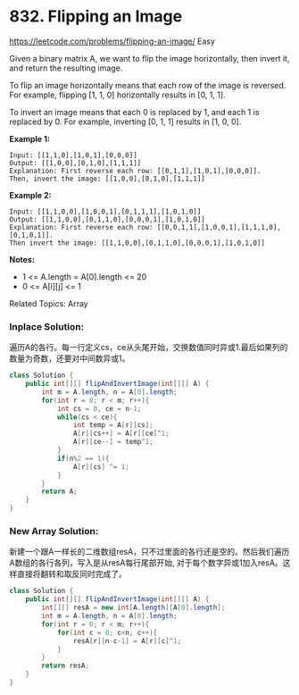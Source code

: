 # 832. Flipping an Image
<https://leetcode.com/problems/flipping-an-image/>
Easy

Given a binary matrix A, we want to flip the image horizontally, then invert it, and return the resulting image.

To flip an image horizontally means that each row of the image is reversed.  For example, flipping [1, 1, 0] horizontally results in [0, 1, 1].

To invert an image means that each 0 is replaced by 1, and each 1 is replaced by 0. For example, inverting [0, 1, 1] results in [1, 0, 0].

**Example 1:**

    Input: [[1,1,0],[1,0,1],[0,0,0]]
    Output: [[1,0,0],[0,1,0],[1,1,1]]
    Explanation: First reverse each row: [[0,1,1],[1,0,1],[0,0,0]].
    Then, invert the image: [[1,0,0],[0,1,0],[1,1,1]]

**Example 2:**

    Input: [[1,1,0,0],[1,0,0,1],[0,1,1,1],[1,0,1,0]]
    Output: [[1,1,0,0],[0,1,1,0],[0,0,0,1],[1,0,1,0]]
    Explanation: First reverse each row: [[0,0,1,1],[1,0,0,1],[1,1,1,0],[0,1,0,1]].
    Then invert the image: [[1,1,0,0],[0,1,1,0],[0,0,0,1],[1,0,1,0]]

**Notes:**

* 1 <= A.length = A[0].length <= 20
* 0 <= A[i][j] <= 1


Related Topics: Array

### Inplace Solution: 
遍历A的各行。每一行定义cs，ce从头尾开始，交换数值同时异或1.最后如果列的数量为奇数，还要对中间数异或1。
```java
class Solution {
    public int[][] flipAndInvertImage(int[][] A) {
        int m = A.length, n = A[0].length;
        for(int r = 0; r < m; r++){
            int cs = 0, ce = n-1;
            while(cs < ce){
                int temp = A[r][cs];
                A[r][cs++] = A[r][ce]^1;
                A[r][ce--] = temp^1;
            }
            if(n%2 == 1){
                A[r][cs] ^= 1;
            }
        }
        return A;
    }
}
```

### New Array Solution: 
新建一个跟A一样长的二维数组resA，只不过里面的各行还是空的。然后我们遍历A数组的各行各列，写入是从resA每行尾部开始, 对于每个数字异或1加入resA。这样直接将翻转和取反同时完成了。

```java
class Solution {
    public int[][] flipAndInvertImage(int[][] A) {
        int[][] resA = new int[A.length][A[0].length];
        int m = A.length, n = A[0].length;
        for(int r = 0; r < m; r++){
            for(int c = 0; c<n; c++){
                resA[r][n-c-1] = A[r][c]^1;
            }
        }
        return resA;
    }
}
```
